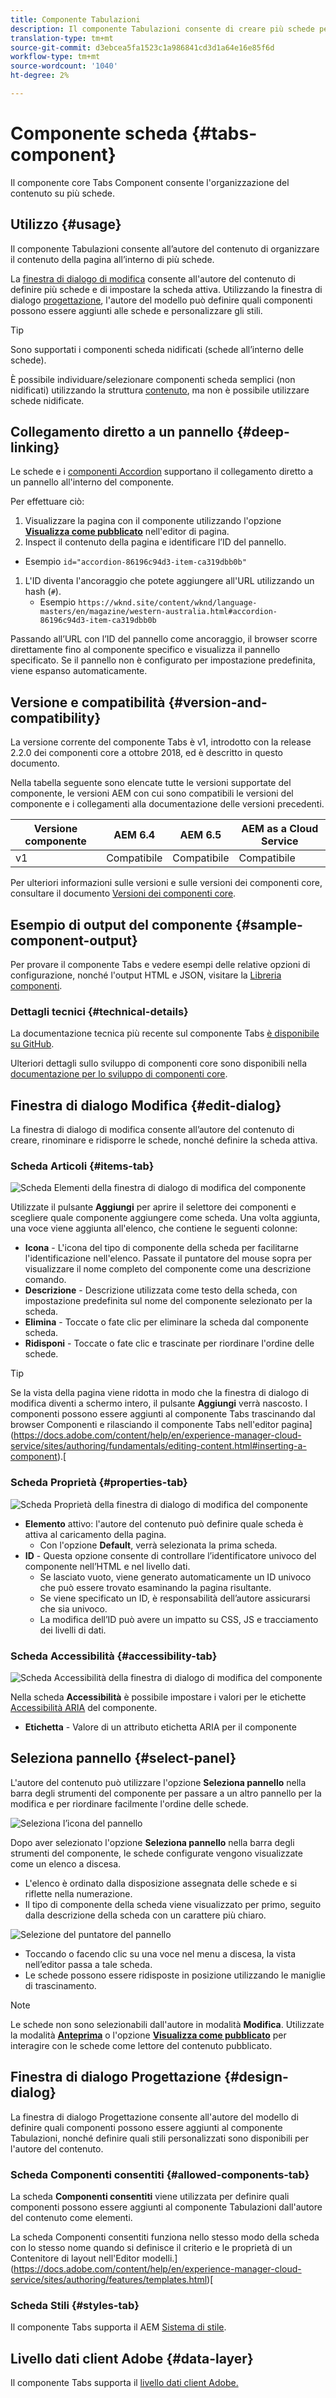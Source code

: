 ```yaml
---
title: Componente Tabulazioni
description: Il componente Tabulazioni consente di creare più schede per disporre il contenuto su una pagina.
translation-type: tm+mt
source-git-commit: d3ebcea5fa1523c1a986841cd3d1a64e16e85f6d
workflow-type: tm+mt
source-wordcount: '1040'
ht-degree: 2%

---
```



# Componente scheda {#tabs-component}

Il componente core Tabs Component consente l&#39;organizzazione del contenuto su più schede.

## Utilizzo {#usage}

Il componente Tabulazioni consente all’autore del contenuto di organizzare il contenuto della pagina all’interno di più schede.

La [finestra di dialogo di modifica](#edit-dialog) consente all&#39;autore del contenuto di definire più schede e di impostare la scheda attiva. Utilizzando la finestra di dialogo [progettazione](#design-dialog), l&#39;autore del modello può definire quali componenti possono essere aggiunti alle schede e personalizzare gli stili.

>[!TIP]
>
>Sono supportati i componenti scheda nidificati (schede all’interno delle schede).
>
>È possibile individuare/selezionare componenti scheda semplici (non nidificati) utilizzando la struttura [contenuto](https://docs.adobe.com/content/help/en/experience-manager-cloud-service/sites/authoring/fundamentals/environment-tools.html#content-tree), ma non è possibile utilizzare schede nidificate.

## Collegamento diretto a un pannello {#deep-linking}

Le schede e i [componenti Accordion](accordion.md) supportano il collegamento diretto a un pannello all&#39;interno del componente.

Per effettuare ciò:

1. Visualizzare la pagina con il componente utilizzando l&#39;opzione **[Visualizza come pubblicato](https://docs.adobe.com/content/help/en/experience-manager-cloud-service/sites/authoring/fundamentals/editing-content.html#view-as-published)** nell&#39;editor di pagina.
1.  Inspect il contenuto della pagina e identificare l’ID del pannello.
   * Esempio `id="accordion-86196c94d3-item-ca319dbb0b"`
1. L&#39;ID diventa l&#39;ancoraggio che potete aggiungere all&#39;URL utilizzando un hash (`#`).
   * Esempio `https://wknd.site/content/wknd/language-masters/en/magazine/western-australia.html#accordion-86196c94d3-item-ca319dbb0b`

Passando all’URL con l’ID del pannello come ancoraggio, il browser scorre direttamente fino al componente specifico e visualizza il pannello specificato. Se il pannello non è configurato per impostazione predefinita, viene espanso automaticamente.

## Versione e compatibilità {#version-and-compatibility}

La versione corrente del componente Tabs è v1, introdotto con la release 2.2.0 dei componenti core a ottobre 2018, ed è descritto in questo documento.

Nella tabella seguente sono elencate tutte le versioni supportate del componente, le versioni AEM con cui sono compatibili le versioni del componente e i collegamenti alla documentazione delle versioni precedenti.

| Versione componente | AEM 6.4   | AEM 6.5 | AEM as a Cloud Service |
|--- |--- |--- |---|
| v1 | Compatibile | Compatibile | Compatibile |

Per ulteriori informazioni sulle versioni e sulle versioni dei componenti core, consultare il documento [Versioni dei componenti core](/help/versions.md).

## Esempio di output del componente {#sample-component-output}

Per provare il componente Tabs e vedere esempi delle relative opzioni di configurazione, nonché l&#39;output HTML e JSON, visitare la [Libreria componenti](https://adobe.com/go/aem_cmp_library_tabs).

### Dettagli tecnici {#technical-details}

La documentazione tecnica più recente sul componente Tabs [è disponibile su GitHub](https://adobe.com/go/aem_cmp_tech_tabs_v1).

Ulteriori dettagli sullo sviluppo di componenti core sono disponibili nella [documentazione per lo sviluppo di componenti core](/help/developing/overview.md).

## Finestra di dialogo Modifica {#edit-dialog}

La finestra di dialogo di modifica consente all’autore del contenuto di creare, rinominare e ridisporre le schede, nonché definire la scheda attiva.

### Scheda Articoli {#items-tab}

![Scheda Elementi della finestra di dialogo di modifica del componente](/help/assets/tabs-edit-items.png)

Utilizzate il pulsante **Aggiungi** per aprire il selettore dei componenti e scegliere quale componente aggiungere come scheda. Una volta aggiunta, una voce viene aggiunta all&#39;elenco, che contiene le seguenti colonne:

* **Icona**  - L&#39;icona del tipo di componente della scheda per facilitarne l&#39;identificazione nell&#39;elenco. Passate il puntatore del mouse sopra per visualizzare il nome completo del componente come una descrizione comando.
* **Descrizione**  - Descrizione utilizzata come testo della scheda, con impostazione predefinita sul nome del componente selezionato per la scheda.
* **Elimina**  - Toccate o fate clic per eliminare la scheda dal componente scheda.
* **Ridisponi**  - Toccate o fate clic e trascinate per riordinare l&#39;ordine delle schede.

>[!TIP]
>
>Se la vista della pagina viene ridotta in modo che la finestra di dialogo di modifica diventi a schermo intero, il pulsante **Aggiungi** verrà nascosto. I componenti possono essere aggiunti al componente Tabs trascinando dal browser Componenti e rilasciando il componente Tabs nell&#39;editor pagina](https://docs.adobe.com/content/help/en/experience-manager-cloud-service/sites/authoring/fundamentals/editing-content.html#inserting-a-component).[

### Scheda Proprietà {#properties-tab}

![Scheda Proprietà della finestra di dialogo di modifica del componente](/help/assets/tabs-edit-properties.png)

* **Elemento**  attivo: l&#39;autore del contenuto può definire quale scheda è attiva al caricamento della pagina.
   * Con l&#39;opzione **Default**, verrà selezionata la prima scheda.
* **ID**  - Questa opzione consente di controllare l’identificatore univoco del componente nell’HTML e nel livello [ ](/help/developing/data-layer/overview.md)dati.
   * Se lasciato vuoto, viene generato automaticamente un ID univoco che può essere trovato esaminando la pagina risultante.
   * Se viene specificato un ID, è responsabilità dell’autore assicurarsi che sia univoco.
   * La modifica dell’ID può avere un impatto su CSS, JS e tracciamento dei livelli di dati.

### Scheda Accessibilità {#accessibility-tab}

![Scheda Accessibilità della finestra di dialogo di modifica del componente](/help/assets/tabs-edit-accessibility.png)

Nella scheda **Accessibilità** è possibile impostare i valori per le etichette [Accessibilità ARIA](https://www.w3.org/WAI/standards-guidelines/aria/) del componente.

* **Etichetta**  - Valore di un attributo etichetta ARIA per il componente

## Seleziona pannello {#select-panel}

L&#39;autore del contenuto può utilizzare l&#39;opzione **Seleziona pannello** nella barra degli strumenti del componente per passare a un altro pannello per la modifica e per riordinare facilmente l&#39;ordine delle schede.

![Seleziona l’icona del pannello](/help/assets/select-panel-icon.png)

Dopo aver selezionato l&#39;opzione **Seleziona pannello** nella barra degli strumenti del componente, le schede configurate vengono visualizzate come un elenco a discesa.

* L&#39;elenco è ordinato dalla disposizione assegnata delle schede e si riflette nella numerazione.
* Il tipo di componente della scheda viene visualizzato per primo, seguito dalla descrizione della scheda con un carattere più chiaro.

![Selezione del puntatore del pannello](/help/assets/select-panel-popover.png)

* Toccando o facendo clic su una voce nel menu a discesa, la vista nell’editor passa a tale scheda.
* Le schede possono essere ridisposte in posizione utilizzando le maniglie di trascinamento.

>[!NOTE]
>
>Le schede non sono selezionabili dall&#39;autore in modalità **Modifica**. Utilizzate la modalità **[Anteprima](https://docs.adobe.com/content/help/en/experience-manager-cloud-service/sites/authoring/fundamentals/editing-content.html#preview-mode)** o l&#39;opzione **[Visualizza come pubblicato](https://docs.adobe.com/content/help/en/experience-manager-cloud-service/sites/authoring/fundamentals/editing-content.html#view-as-published)** per interagire con le schede come lettore del contenuto pubblicato.

## Finestra di dialogo Progettazione {#design-dialog}

La finestra di dialogo Progettazione consente all&#39;autore del modello di definire quali componenti possono essere aggiunti al componente Tabulazioni, nonché definire quali stili personalizzati sono disponibili per l&#39;autore del contenuto.

### Scheda Componenti consentiti {#allowed-components-tab}

La scheda **Componenti consentiti** viene utilizzata per definire quali componenti possono essere aggiunti al componente Tabulazioni dall&#39;autore del contenuto come elementi.

La scheda Componenti consentiti funziona nello stesso modo della scheda con lo stesso nome quando si definisce il criterio e le proprietà di un Contenitore di layout nell&#39;Editor modelli.](https://docs.adobe.com/content/help/en/experience-manager-cloud-service/sites/authoring/features/templates.html)[

### Scheda Stili {#styles-tab}

Il componente Tabs supporta il AEM [Sistema di stile](/help/get-started/authoring.md#component-styling).

## Livello dati client  Adobe {#data-layer}

Il componente Tabs supporta il [ livello dati client Adobe.](/help/developing/data-layer/overview.md)
